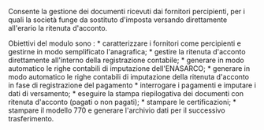 Consente la gestione dei documenti ricevuti dai fornitori percipienti, per i quali la società funge da sostituto d'imposta versando direttamente all'erario la ritenuta d'acconto.

Obiettivi del modulo sono : 
 \* caratterizzare i fornitori come percipienti e gestirne in modo semplificato l'anagrafica;
 \* gestire la ritenuta d'acconto direttamente all'interno della registrazione contabile;
 \* generare in modo automatico le righe contabili di imputazione dell'ENASARCO;
 \* generare in modo automatico le righe contabili di imputazione della ritenuta d'acconto in fase di registrazione del pagamento
 \* interrogare i pagamenti e imputare i dati di versamento;
 \* eseguire la stampa riepilogativa dei documenti con ritenuta d'acconto (pagati o non pagati);
 \* stampare le certificazioni;
 \* stampare il modello 770 e generare l'archivio dati per il successivo trasferimento.
